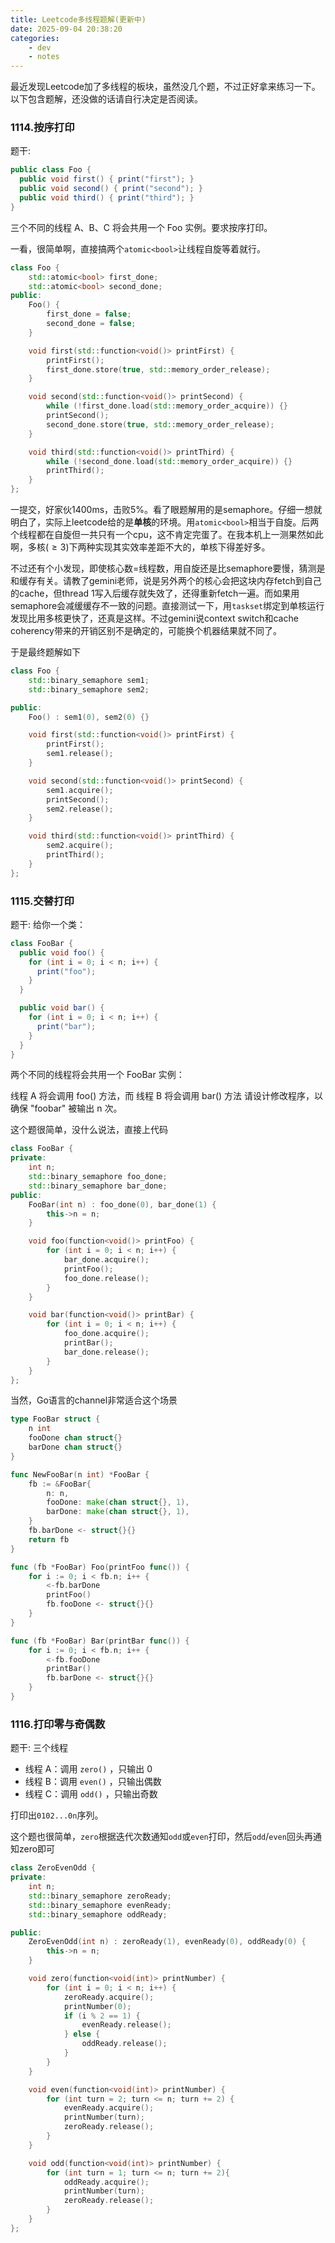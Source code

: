 ```yaml
---
title: Leetcode多线程题解(更新中)
date: 2025-09-04 20:38:20
categories: 
    - dev
    - notes
---
```


最近发现Leetcode加了多线程的板块，虽然没几个题，不过正好拿来练习一下。以下包含题解，还没做的话请自行决定是否阅读。


### 1114.按序打印
题干: 
```java
public class Foo {
  public void first() { print("first"); }
  public void second() { print("second"); }
  public void third() { print("third"); }
}
```
三个不同的线程 A、B、C 将会共用一个 Foo 实例。要求按序打印。

一看，很简单啊，直接搞两个`atomic<bool>`让线程自旋等着就行。
```cpp
class Foo {
    std::atomic<bool> first_done;
    std::atomic<bool> second_done;
public:
    Foo() {
        first_done = false;
        second_done = false;
    }

    void first(std::function<void()> printFirst) {
        printFirst();
        first_done.store(true, std::memory_order_release);
    }

    void second(std::function<void()> printSecond) {
        while (!first_done.load(std::memory_order_acquire)) {}
        printSecond();
        second_done.store(true, std::memory_order_release);
    }

    void third(std::function<void()> printThird) {
        while (!second_done.load(std::memory_order_acquire)) {}
        printThird();
    }
};
```
一提交，好家伙1400ms，击败5%。看了眼题解用的是semaphore。仔细一想就明白了，实际上leetcode给的是**单核**的环境。用`atomic<bool>`相当于自旋。后两个线程都在自旋但一共只有一个cpu，这不肯定完蛋了。在我本机上一测果然如此啊，多核($\geq 3$)下两种实现其实效率差距不大的，单核下得差好多。

不过还有个小发现，即使核心数=线程数，用自旋还是比semaphore要慢，猜测是和缓存有关。请教了gemini老师，说是另外两个的核心会把这块内存fetch到自己的cache，但thread 1写入后缓存就失效了，还得重新fetch一遍。而如果用semaphore会减缓缓存不一致的问题。直接测试一下，用`taskset`绑定到单核运行发现比用多核更快了，还真是这样。不过gemini说context switch和cache coherency带来的开销区别不是确定的，可能换个机器结果就不同了。

于是最终题解如下
```cpp
class Foo {
    std::binary_semaphore sem1;
    std::binary_semaphore sem2;

public:
    Foo() : sem1(0), sem2(0) {}

    void first(std::function<void()> printFirst) {
        printFirst();
        sem1.release();
    }

    void second(std::function<void()> printSecond) {
        sem1.acquire();
        printSecond();
        sem2.release();
    }

    void third(std::function<void()> printThird) {
        sem2.acquire();
        printThird();
    }
};
```


### 1115.交替打印
题干:
给你一个类：

```java
class FooBar {
  public void foo() {
    for (int i = 0; i < n; i++) {
      print("foo");
    }
  }

  public void bar() {
    for (int i = 0; i < n; i++) {
      print("bar");
    }
  }
}
```

两个不同的线程将会共用一个 FooBar 实例：

线程 A 将会调用 foo() 方法，而
线程 B 将会调用 bar() 方法
请设计修改程序，以确保 "foobar" 被输出 n 次。

这个题很简单，没什么说法，直接上代码
```cpp
class FooBar {
private:
    int n;
    std::binary_semaphore foo_done;
    std::binary_semaphore bar_done;
public:
    FooBar(int n) : foo_done(0), bar_done(1) {
        this->n = n;
    }

    void foo(function<void()> printFoo) {
        for (int i = 0; i < n; i++) {
            bar_done.acquire();
        	printFoo();
            foo_done.release();
        }
    }

    void bar(function<void()> printBar) {
        for (int i = 0; i < n; i++) {
            foo_done.acquire();
        	printBar();
            bar_done.release();
        }
    }
};
```

当然，Go语言的channel非常适合这个场景
```go
type FooBar struct {
	n int
    fooDone chan struct{}
    barDone chan struct{}
}

func NewFooBar(n int) *FooBar {
	fb := &FooBar{
        n: n,
        fooDone: make(chan struct{}, 1),
        barDone: make(chan struct{}, 1),
    }
    fb.barDone <- struct{}{}
    return fb
}

func (fb *FooBar) Foo(printFoo func()) {
	for i := 0; i < fb.n; i++ {
        <-fb.barDone
        printFoo()
        fb.fooDone <- struct{}{}
	}
}

func (fb *FooBar) Bar(printBar func()) {
	for i := 0; i < fb.n; i++ {
		<-fb.fooDone
        printBar()
        fb.barDone <- struct{}{}
	}
}
```

### 1116.打印零与奇偶数
题干:
三个线程
* 线程 A：调用 `zero()` ，只输出 0
* 线程 B：调用 `even()` ，只输出偶数
* 线程 C：调用 `odd()` ，只输出奇数

打印出`0102...0n`序列。

这个题也很简单，`zero`根据迭代次数通知`odd`或`even`打印，然后`odd`/`even`回头再通知zero即可
```cpp
class ZeroEvenOdd {
private:
    int n;
    std::binary_semaphore zeroReady;
    std::binary_semaphore evenReady;
    std::binary_semaphore oddReady;

public:
    ZeroEvenOdd(int n) : zeroReady(1), evenReady(0), oddReady(0) {
        this->n = n;
    }

    void zero(function<void(int)> printNumber) {
        for (int i = 0; i < n; i++) {
            zeroReady.acquire();
            printNumber(0);
            if (i % 2 == 1) {
                evenReady.release();
            } else {
                oddReady.release();
            }
        }
    }

    void even(function<void(int)> printNumber) {
        for (int turn = 2; turn <= n; turn += 2) {
            evenReady.acquire();
            printNumber(turn);
            zeroReady.release();
        }
    }

    void odd(function<void(int)> printNumber) {
        for (int turn = 1; turn <= n; turn += 2){
            oddReady.acquire();
            printNumber(turn);
            zeroReady.release();   
        }
    }
};
```